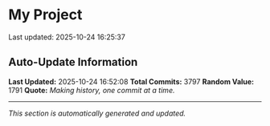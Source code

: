 # My Project


Last updated: 2025-10-24 16:25:37




























































































































































































































































































































































































































































































































































































































































































































































































































































































































































































































































































































































































































































































































































































































































































































































































































































































































































































































































































































































































































































































































































































































































































































































































































































































































































































































































































































































































































































































































































































































































































































































































































































































































































































































































































































































































































































































































































































































































































































































































































































































































































































































































































































































## Auto-Update Information

**Last Updated:** 2025-10-24 16:52:08
**Total Commits:** 3797
**Random Value:** 1791
**Quote:** _Making history, one commit at a time._

---
_This section is automatically generated and updated._